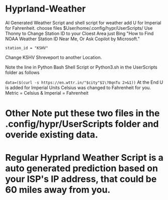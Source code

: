 # Hyprland-Weather
AI Generated Weather Script and shell script for weather add U for Imperial for Fahrenheit.
choose files $User/home/.config/hypr/UserScripts/
Use Thonny to Change Station ID to your Cloest Area just Bing "How to Find NOAA Weather Station ID Near Me, Or Ask Copilot by Microsoft."

```station_id = "KSHV"```

Change KSHV Shreveport to another Location.

Note the line in Python Bash Shell Script or Python3.sh in the UserScripts folder as follows

``` data=($(curl -s https://en.wttr.in/"$city"$1\?0qnTu 2>&1)) ```
At the End U is added for Imperial Units
Celsius was changed to Fahrenheit for you.
Metric = Celsius &
Imperial = Fahrenheit

# Other Note put these two files in the .config/hypr/UserScripts folder and overide existing data.
# Regular Hyprland Weather Script is a auto generated prediction based on your ISP's IP address, that could be 60 miles away from you.
